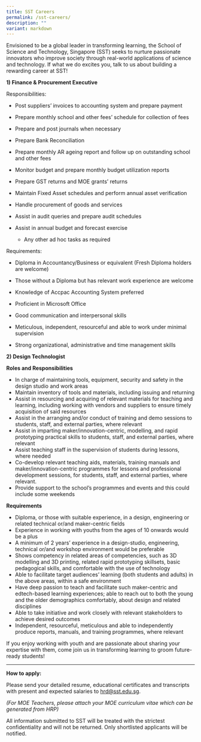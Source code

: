 ```yaml
---
title: SST Careers
permalink: /sst-careers/
description: ""
variant: markdown
---
```

Envisioned to be a global leader in transforming learning, the School of Science and Technology, Singapore (SST) seeks to nurture passionate innovators who improve society through real-world applications of science and technology. If what we do excites you, talk to us about building a rewarding career at SST!

**1) Finance & Procurement Executive**

Responsibilities:

*   Post suppliers’ invoices to accounting system and prepare payment
    
*   Prepare monthly school and other fees’ schedule for collection of fees
    
*   Prepare and post journals when necessary
    
*   Prepare Bank Reconciliation
    
*   Prepare monthly AR ageing report and follow up on outstanding school and other fees
    
*   Monitor budget and prepare monthly budget utilization reports
    
*   Prepare GST returns and MOE grants’ returns
    
*   Maintain Fixed Asset schedules and perform annual asset verification
    
*   Handle procurement of goods and services
    
*   Assist in audit queries and prepare audit schedules
    
*   Assist in annual budget and forecast exercise
    *   Any other ad hoc tasks as required
    

Requirements:

*   Diploma in Accountancy/Business or equivalent (Fresh Diploma holders are welcome)
    
*   Those without a Diploma but has relevant work experience are welcome
    
*   Knowledge of Accpac Accounting System preferred  
    
*   Proficient in Microsoft Office
    
*   Good communication and interpersonal skills
    
*   Meticulous, independent, resourceful and able to work under minimal supervision
    
*   Strong organizational, administrative and time management skills

**2) Design Technologist**

**Roles and Responsibilities**
* In charge of maintaining tools, equipment, security and safety in the design studio and work areas  
* Maintain inventory of tools and materials, including issuing and returning  
* Assist in resourcing and acquiring of relevant materials for teaching and learning, including working with vendors and suppliers to ensure timely acquisition of said resources  
* Assist in the arranging and/or conduct of training and demo sessions to students, staff, and external parties, where relevant  
* Assist in imparting maker/innovation-centric, modelling, and rapid prototyping practical skills to students, staff, and external parties, where relevant  
* Assist teaching staff in the supervision of students during lessons, where needed  
* Co-develop relevant teaching aids, materials, training manuals and maker/innovation-centric programmes for lessons and professional development sessions, for students, staff, and external parties, where relevant.  
* Provide support to the school’s programmes and events and this could include some weekends

**Requirements**
* Diploma, or those with suitable experience, in a design, engineering or related technical or/and maker-centric fields  
* Experience in working with youths from the ages of 10 onwards would be a plus  
* A minimum of 2 years’ experience in a design-studio, engineering, technical or/and workshop environment would be preferable  
* Shows competency in related areas of competencies, such as 3D modelling and 3D printing, related rapid prototyping skillsets, basic pedagogical skills, and comfortable with the use of technology  
* Able to facilitate target audiences’ learning (both students and adults) in the above areas, within a safe environment  
* Have deep passion to teach and facilitate such maker-centric and edtech-based learning experiences; able to reach out to both the young and the older demographics comfortably, about design and related disciplines
* Able to take initiative and work closely with relevant stakeholders to achieve desired outcomes  
* Independent, resourceful, meticulous and able to independently produce reports, manuals, and training programmes, where relevant

If you enjoy working with youth and are passionate about sharing your expertise with them, come join us in transforming learning to groom future-ready students!

* * *

**How to apply:**

Please send your detailed resume, educational certificates and transcripts with present and expected salaries to [hrd@sst.edu.sg](mailto:hrd@sst.edu.sg).

_(For MOE Teachers, please attach your MOE curriculum vitae which can be generated from HRP)_

All information submitted to SST will be treated with the strictest confidentiality and will not be returned. Only shortlisted applicants will be notified.